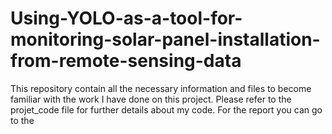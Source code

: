 # Using-YOLO-as-a-tool-for-monitoring-solar-panel-installation-from-remote-sensing-data

This repository contain all the necessary information and files to become familiar with the work I have done on this project. 
Please refer to the projet_code file  for further details about my code.
For the report you can go to the
